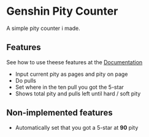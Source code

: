 # Genshin Pity Counter

A simple pity counter i made.

## Features

See how to use theese features at the [Documentation](/Docs.md)

- Input current pity as pages and pity on page
- Do pulls
- Set where in the ten pull you got the 5-star
- Shows total pity and pulls left until hard / soft pity

## Non-implemented features

- Automatically set that you got a 5-star at **90** pity
